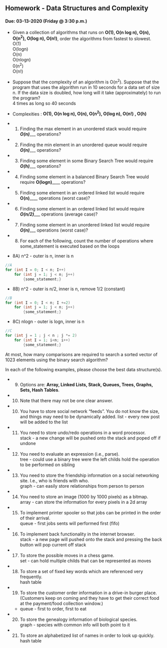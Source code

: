 ## Homework - Data Structures and Complexity
#### Due: 03-13-2020 (Friday @ 3:30 p.m.)

- Given a collection of algorithms that runs on **O(1), O(n log n), O(n), O(n<sup>2</sup>), O(log n), O(n!)**, order the algorithms from fastest to slowest.<br />
  O(1) <br /> 
  O(logn) <br /> 
  O(n)<br /> 
  O(nlogn)<br /> 
  0(n<sup>2</sup>)<br /> 
  O(n!)
- Suppose that the complexity of an algorithm is O(n<sup>2</sup>). Suppose that the program that uses the algorithm run in 10 seconds for a data set of size n. If the data size is doubled, how long will it take (approximately) to run the program? <br /> 
  4 times as long so 40 seconds

- Complexities : **O(1), O(n log n), O(n), O(n<sup>2</sup>), O(log n), O(n!) , O(h)**
- 1) Finding the max element in an unordered stack would require ___O(n)______ operations?
- 2) Finding the min element in an unordered queue would require ___O(n)______ operations?
- 3) Finding some element in some Binary Search Tree would require ___O(h)______ operations?
- 4) Finding some element in a balanced Binary Search Tree would require __O(logn)______ operations?
- 5) Finding some element in an ordered linked list would require __O(n)______ operations (worst case)?
- 6) Finding some element in an ordered linked list would require ___O(n/2)______ operations (average case)?
- 7) Finding some element in an unordered linked list would require ___O(n)______ operations (worst case)?


- 8) For each of the following, count the number of operations where some_statement is executed based on the loops

- 8A) n^2 - outer is n, inner is n
```cpp
//A
for (int I = 0; I < n; I++)
    for (int j = 1; j < n; j++)
        {some_statement;}
```
- 8B) n^2 - outer is n/2, inner is n, remove 1/2 (constant)
```cpp
//B
for (int I = 0; I < n; I +=2)
    for (int j = 1; j < n; j++)
        {some_statement;}
```

- 8C) nlogn - outer is logn, inner is n
```cpp
//C
for (int j = 1 ; j < n ; j *= 2)
    for (int I = 1; i<n; i++)
        {some_statement;} 
```

At most, how many comparisons are required to search a sorted vector of 1023 elements using the binary
search algorithm?

In each of the following examples, please choose the best data structure(s).
- 9) Options are: **Array, Linked Lists, Stack, Queues, Trees, Graphs, Sets, Hash Tables**. 
- 10) Note that there may not be one clear answer.

- 10) You have to store social network “feeds”. You do not know the size, and things may need to be dynamically added.
  list - every new post will be added to the list
- 11) You need to store undo/redo operations in a word processor.<br />
  stack - a new change will be pushed onto the stack and poped off if undone
- 12) You need to evaluate an expression (i.e., parse).<br />
  tree - could use a binary tree were the left childs hold the operation to be performed on sibling
- 13) You need to store the friendship information on a social networking site. I.e., who is friends with who.<br />
  graph - can easily store relationships from person to person
- 14) You need to store an image (1000 by 1000 pixels) as a bitmap.<br />
  array - can store the information for every pixels in a 2d array
- 15) To implement printer spooler so that jobs can be printed in the order of their arrival.<br />
  queue - first jobs sents will performed first (fifo)
- 16) To implement back functionality in the internet browser.<br />
  stack - a new page will pushed onto the stack and pressing the back button will pop current off stack
- 17) To store the possible moves in a chess game.<br />
  set - can hold multiple childs that can be represented as moves
- 18) To store a set of fixed key words which are referenced very frequently.<br />
  hash table
- 19) To store the customer order information in a drive-in burger place. (Customers keep on coming and they have to get their correct food at the payment/food collection window.)<br />
  - queue - first to order, first to eat
- 20) To store the genealogy information of biological species.<br />
  graph - species with common info will both point to it
- 21) To store an alphabetized list of names in order to look up quickly.<br />
  hash table

